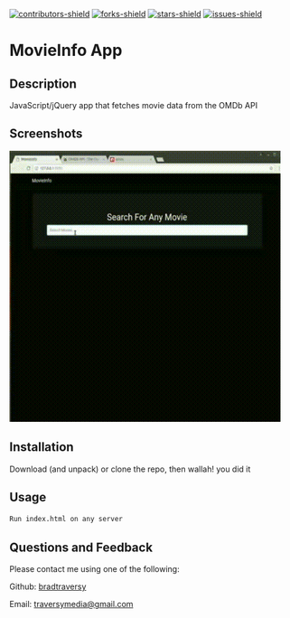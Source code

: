   [![contributors-shield](https://img.shields.io/github/contributors/bradtraversy/movieinfo.svg?style=flat-square)](https://github.com/bradtraversy/movieinfo/graphs/contributors)
  [![forks-shield](https://img.shields.io/github/forks/bradtraversy/movieinfo.svg?style=flat-square)](https://github.com/bradtraversy/movieinfo/network/members)
  [![stars-shield](https://img.shields.io/github/stars/bradtraversy/movieinfo.svg?style=flat-square)](https://github.com/bradtraversy/movieinfo/stargazers)
  [![issues-shield](https://img.shields.io/github/issues/bradtraversy/movieinfo.svg?style=flat-square)](https://github.com/bradtraversy/movieinfo/issues)

  # MovieInfo App

  ## Description
  JavaScript/jQuery app that fetches movie data from the OMDb API

  ## Screenshots
  <img src="https://raw.githubusercontent.com/PtPrashantTripathi/movieinfo/PtPrashantTripathi-patch/assets/screenshot.gif" alt="MovieInfo App"/>

  ## Installation
  Download (and unpack) or clone the repo, then wallah! you did it

  ## Usage
  
  ```bash
  Run index.html on any server
  ```


  ## Questions and Feedback
  Please contact me using one of the following:

Github: [bradtraversy](https://gist.github.com/bradtraversy)

  Email: [traversymedia@gmail.com](mailto:traversymedia@gmail.com)
  
